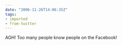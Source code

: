 ```yaml
---
date: "2006-11-26T14:06:35Z"
tags:
- imported
- from-twitter
---
```

AGH! Too many people know people on the Facebook!

